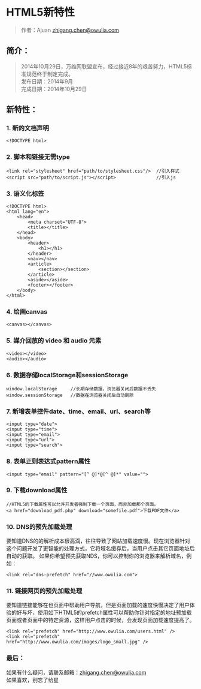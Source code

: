 # HTML5新特性
> 作者：Ajuan <zhigang.chen@owulia.com>

## 简介：
> 2014年10月29日，万维网联盟宣布，经过接近8年的艰苦努力，HTML5标准规范终于制定完成。<br>
> 发布日期：2014年9月<br>
> 完成日期：2014年10月29日<br>

## 新特性：

### 1. 新的文档声明
    <!DOCTYPE html>

### 2. 脚本和链接无需type
    <link rel="stylesheet" href="path/to/stylesheet.css"/>  //引入样式
    <script src="path/to/script.js"></script>               //引入js

### 3. 语义化标签
    <!DOCTYPE html>
    <html lang="en">
        <head>
            <meta charset="UTF-8">
            <title></title>
        </head>
        <body>
            <header>
                <h1></h1>
            </header>
            <nav></nav>
            <article>
                <section></section>
            </article>
            <aside></aside>
            <footer></footer>
        </body>
    </html>

### 4. 绘画canvas
    <canvas></canvas>
   
### 5. 媒介回放的 video 和 audio 元素
    <video></video>
    <audio></audio>
    
### 6. 数据存储localStorage和sessionStorage
    window.localStorage     //长期存储数据，浏览器关闭后数据不丢失
    window.sessionStorage   //数据在浏览器关闭后自动删除

### 7. 新增表单控件date、time、email、url、search等
    <input type="date">
    <input type="time">
    <input type="email">
    <input type="url">
    <input type="search">
    
### 8. 表单正则表达式pattern属性
    <input type="email" pattern="[^ @]*@[^ @]*" value="">

### 9. 下载download属性
    //HTML5的下载属性可以允许开发者强制下载一个页面，而非加载那个页面。
    <a href="download_pdf.php" download="somefile.pdf">下载PDF文件</a>

### 10. DNS的预先加载处理
要知道DNS的的解析成本很高滴，往往导致了网站加载速度慢。现在浏览器针对这个问题开发了更智能的处理方式，它将域名缓存后，当用户点击其它页面地址后自动的获取。
如果你希望预先获取NDS，你可以控制你的浏览器来解析域名，例如：

    <link rel="dns-prefetch" href="//www.owulia.com">

### 11. 链接网页的预先加载处理
要知道链接能够在也页面中帮助用户导航，但是页面加载的速度快慢决定了用户体验的好与坏，使用如下HTML5的prefetch属性可以帮助你针对指定的地址预加载页面或者页面中的特定资源，这样用户点击的时候，会发现页面加载速度提高了。

    <link rel="prefetch" href="http://www.owulia.com/users.html" />
    <link rel="prefetch" href="http://www.owulia.com/images/logo_small.jpg" />


### 最后：
如果有什么疑问，请联系邮箱：zhigang.chen@owulia.com<br>
如果喜欢，别忘了给星